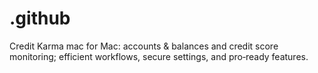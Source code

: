 # .github
Credit Karma mac for Mac: accounts &amp; balances and credit score monitoring; efficient workflows, secure settings, and pro‑ready features.
